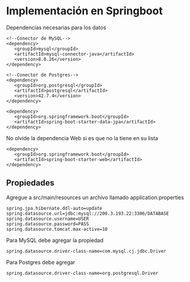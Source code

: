 # Implementación en Springboot

Dependencias necesarias para los datos
```
<!--Conector de MySQL-->
<dependency>
   <groupId>mysql</groupId>
   <artifactId>mysql-connector-java</artifactId>
   <version>8.0.26</version>
</dependency>

<!--Conector de Postgres-->
<dependency>
   <groupId>org.postgresql</groupId>
   <artifactId>postgresql</artifactId>
   <version>42.7.4</version>
</dependency>

<dependency>
   <groupId>org.springframework.boot</groupId>
   <artifactId>spring-boot-starter-data-jpa</artifactId>
</dependency>
```
No olvide la dependencia Web si es que no la tiene en su lista
```
<dependency>
   <groupId>org.springframework.boot</groupId>
   <artifactId>spring-boot-starter-web</artifactId>
</dependency>
```


## Propiedades
Agregue a src/main/resources un archivo llamado application.properties


```
spring.jpa.hibernate.ddl-auto=update
spring.datasource.url=jdbc:mysql://200.3.193.22:3306/DATABASE
spring.datasource.username=USER
spring.datasource.password=PASS
spring.datasource.tomcat.max-active=10
```

Para MySQL debe agregar la propiedad
```
spring.datasource.driver-class-name=com.mysql.cj.jdbc.Driver
```

Para Postgres debe agregar
```
spring.datasource.driver-class-name=org.postgresql.Driver
```



